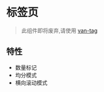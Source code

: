 # 标签页

>此组件即将废弃,请使用 <a href="https://youzan.github.io/vant/1.x/#/zh-CN/tab" target="_blank">van-tag</a>

## 特性
- 数量标记
- 均分模式
- 横向滚动模式

